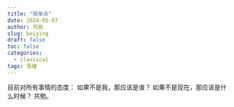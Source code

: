 ```yaml
---
title: "简单点"
date: 2024-05-07
author: 可辰
slug: beiying
draft: false
toc: false
categories:
  - classical
tags: 思绪
---
```

目前对所有事情的态度：
如果不是我，那应该是谁？
如果不是现在，那应该是什么时候？
共勉。